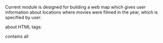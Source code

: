 Current module is designed for building a web map which gives user information about locations where movies were filmed in the year, which is specified by user.

about HTML tags:
<head>
contains all <style>,  <script> tags and other small details

<meta>
provides metadata about HTML document

<script>
connects the JS code

<link>
links CSS files to HTML code

<body>
contains the div class of the map and its id

<div>
section of HTML document (here this is the map)

<script>
the main part of HTML document which represents the map structure


The map contains 3 layers. First is the map itself. Second - population, which paints the country's territory depending on its population. Third - markers layer that shows where movies were filmed along with their name and location.
